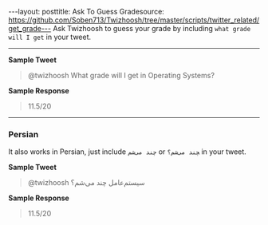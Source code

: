 ---layout: posttitle: Ask To Guess Gradesource: https://github.com/Soben713/Twizhoosh/tree/master/scripts/twitter_related/get_grade---
Ask Twizhoosh to guess your grade by including `what grade will I get` in your tweet.

<!--more-->

---

**Sample Tweet**

> @twizhoosh What grade will I get in Operating Systems?

**Sample Response**

> 11.5/20

---

### Persian

It also works in Persian, just include `چند می‌شم` or ‍‍‍‍`چند می‌شم؟` in your tweet.

**Sample Tweet**

> @twizhoosh سیستم‌عامل چند می‌شم؟

**Sample Response**

> 11.5/20
    